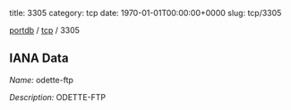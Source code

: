 title: 3305
category: tcp
date: 1970-01-01T00:00:00+0000
slug: tcp/3305

[portdb](/) / [tcp](/category/tcp.html) / 3305


## IANA Data

_Name:_ odette-ftp

_Description:_ ODETTE-FTP

